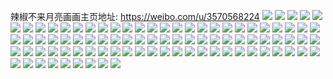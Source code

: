 辣椒不来月亮画画主页地址: https://weibo.com/u/3570568224 
![](https://wx4.sinaimg.cn/mw2000/d4d28c20gy1h96x0mttslj22gs35s7wj.jpg) 
![](https://wx4.sinaimg.cn/mw2000/d4d28c20gy1h96x0qgphjj22dc35su0y.jpg) 
![](https://wx4.sinaimg.cn/mw2000/d4d28c20gy1h96x0tzl9kj22dc35s4qr.jpg) 
![](https://wx4.sinaimg.cn/mw2000/d4d28c20ly1h942i76t9tj21mz23vtzq.jpg) 
![](https://wx4.sinaimg.cn/mw2000/d4d28c20ly1h942hyyjh5j22dc35s4qs.jpg) 
![](https://wx4.sinaimg.cn/mw2000/d4d28c20ly1h942i3i47zj21rp35snpe.jpg) 
![](https://wx4.sinaimg.cn/mw2000/d4d28c20ly1h942i6a4nqj235s256e82.jpg) 
![](https://wx4.sinaimg.cn/mw2000/d4d28c20ly1h8t1x9565dj221w2797na.jpg) 
![](https://wx4.sinaimg.cn/mw2000/d4d28c20ly1h8t1xhiumzj22982987tz.jpg) 
![](https://wx4.sinaimg.cn/mw2000/d4d28c20ly1h6nqvc81elj20u00u077v.jpg) 
![](https://wx4.sinaimg.cn/mw2000/d4d28c20ly1h6nqvtkrqej21s02dc1ky.jpg) 
![](https://wx4.sinaimg.cn/mw2000/d4d28c20ly1h6nqw6j1uoj21s02dc0wf.jpg) 
![](https://wx4.sinaimg.cn/mw2000/d4d28c20ly1h6nqvbihw0j21s02dcq7s.jpg) 
![](https://wx4.sinaimg.cn/mw2000/d4d28c20ly1h6nqwq3a43j21s02dcaec.jpg) 
![](https://wx4.sinaimg.cn/mw2000/d4d28c20ly1h6nqx6fjq7j21s02dc1kx.jpg) 
![](https://wx4.sinaimg.cn/mw2000/d4d28c20ly1h6nqx8mdqpj21s02dc1kx.jpg) 
![](https://wx4.sinaimg.cn/mw2000/d4d28c20ly1h6nqw7s58ij21s02dchbw.jpg) 
![](https://wx4.sinaimg.cn/mw2000/d4d28c20ly1h6nqx4d293j21s02dchdt.jpg) 
![](https://wx4.sinaimg.cn/mw2000/d4d28c20ly1h6nqxaeun8j21s02dc1kx.jpg) 
![](https://wx4.sinaimg.cn/mw2000/d4d28c20ly1h36vh1ax3sj20wi10in29.jpg) 
![](https://wx4.sinaimg.cn/mw2000/d4d28c20ly1h36vgl1s83j22962c0e83.jpg) 
![](https://wx4.sinaimg.cn/mw2000/d4d28c20ly1h2fypnjs8bj21sc2ds4qq.jpg) 
![](https://wx4.sinaimg.cn/mw2000/d4d28c20ly1h2fypop4voj21sc2ds4qq.jpg) 
![](https://wx4.sinaimg.cn/mw2000/d4d28c20ly1h2fyppvwb0j23402c0b2b.jpg) 
![](https://wx4.sinaimg.cn/mw2000/d4d28c20ly1h2fypu5hdej23402c0kjn.jpg) 
![](https://wx4.sinaimg.cn/mw2000/d4d28c20ly1h2fypsvzcbj23402c0npf.jpg) 
![](https://wx4.sinaimg.cn/mw2000/d4d28c20ly1h2fypmol4jj21sc2ctu0x.jpg) 
![](https://wx4.sinaimg.cn/mw2000/d4d28c20ly1h2fypy9s2oj23402c0hdv.jpg) 
![](https://wx4.sinaimg.cn/mw2000/d4d28c20ly1h2fypwy0iej23402c0npf.jpg) 
![](https://wx4.sinaimg.cn/mw2000/d4d28c20ly1h2fypvmxnnj23402c0hdv.jpg) 
![](https://wx4.sinaimg.cn/mw2000/d4d28c20ly1h2fyproergj23402c07wj.jpg) 
![](https://wx4.sinaimg.cn/mw2000/d4d28c20ly1gztawaeqjmj20sg35se0i.jpg) 
![](https://wx4.sinaimg.cn/mw2000/d4d28c20ly1gztawrt89uj20sg26bnpd.jpg) 
![](https://wx4.sinaimg.cn/mw2000/d4d28c20ly1gztaxefnqmj20sg4iq7wi.jpg) 
![](https://wx4.sinaimg.cn/mw2000/d4d28c20ly1gztaw1py9fj22dc2dc1kz.jpg) 
![](https://wx4.sinaimg.cn/mw2000/d4d28c20gy1gytt41khygj22io1w0npe.jpg) 
![](https://wx4.sinaimg.cn/mw2000/d4d28c20gy1gytt42t0gbj22io1w0u0y.jpg) 
![](https://wx4.sinaimg.cn/mw2000/d4d28c20ly1gxi7cw5ktbj20wi1h4duv.jpg) 
![](https://wx4.sinaimg.cn/mw2000/003TDJU4ly1gv3l7yokjgj61v01o01kx02.jpg) 
![](https://wx4.sinaimg.cn/mw2000/d4d28c20ly1gv3l8aajmhj21ux1o04qp.jpg) 
![](https://wx4.sinaimg.cn/mw2000/003TDJU4ly1gv3l8bx7isj62c03401ky02.jpg) 
![](https://wx4.sinaimg.cn/mw2000/003TDJU4ly1gv2jmrkrjrj62c03404qq02.jpg) 
![](https://wx4.sinaimg.cn/mw2000/d4d28c20ly1gv2jmt4wn0j22c0340u0y.jpg) 
![](https://wx4.sinaimg.cn/mw2000/003TDJU4ly1gv2jmurizyj62c0340u0y02.jpg) 
![](https://wx4.sinaimg.cn/mw2000/d4d28c20ly1gt03g33in9j22np2c0u0x.jpg) 
![](https://wx4.sinaimg.cn/mw2000/d4d28c20ly1grk2frgsqbj23402byx6r.jpg) 
![](https://wx4.sinaimg.cn/mw2000/d4d28c20ly1grd667q6c1j21de1li1ky.jpg) 
![](https://wx4.sinaimg.cn/mw2000/d4d28c20ly1gqq7njq94vj23r56231l3.jpg) 
![](https://wx4.sinaimg.cn/mw2000/d4d28c20ly1gqq7nx31d0j234022ob2a.jpg) 
![](https://wx4.sinaimg.cn/mw2000/d4d28c20ly1gqq7ptzvmoj240b5u2hdz.jpg) 
![](https://wx4.sinaimg.cn/mw2000/d4d28c20ly1gqq7p9qltyj22c0340u0z.jpg) 
![](https://wx4.sinaimg.cn/mw2000/d4d28c20ly1gqq7pknnpgj227t1nvx6p.jpg) 
![](https://wx4.sinaimg.cn/mw2000/d4d28c20ly1gqq7on4u24j23402c0hdw.jpg) 
![](https://wx4.sinaimg.cn/mw2000/d4d28c20gy1gq4jj1bm67j20tz102wos.jpg) 
![](https://wx4.sinaimg.cn/mw2000/d4d28c20gy1gnt6v3ktvmj21o0190u0y.jpg) 
![](https://wx4.sinaimg.cn/mw2000/d4d28c20ly1gmwytu9b6lj21jk1rwgzj.jpg) 
![](https://wx4.sinaimg.cn/mw2000/d4d28c20ly1gms6ck3anoj225q1mbkjl.jpg) 
![](https://wx4.sinaimg.cn/mw2000/d4d28c20gy1gkw2awmpmvj20rs0rs7gc.jpg) 
![](https://wx4.sinaimg.cn/mw2000/d4d28c20gy1gjgxoh77pgj21400u0qd8.jpg) 
![](https://wx4.sinaimg.cn/mw2000/d4d28c20gy1gjgxohp5gej21400u049m.jpg) 
![](https://wx4.sinaimg.cn/mw2000/d4d28c20gy1gjgxoifz67j20u00u0wmf.jpg) 
![](https://wx4.sinaimg.cn/mw2000/d4d28c20gy1gjgxogncntj20u00u0wkw.jpg) 
![](https://wx4.sinaimg.cn/mw2000/d4d28c20gy1gig30ef29fj20u00u0alk.jpg) 
![](https://wx4.sinaimg.cn/mw2000/d4d28c20gy1gig30ewyttj20u00u0wl9.jpg) 
![](https://wx4.sinaimg.cn/mw2000/d4d28c20gy1gig30fhqm3j20u00u0n4e.jpg) 
![](https://wx4.sinaimg.cn/mw2000/d4d28c20gy1gig30dv4djj20u00u0jxt.jpg) 
![](https://wx4.sinaimg.cn/mw2000/d4d28c20ly1geazcghgdsj20u00u0jzf.jpg) 
![](https://wx4.sinaimg.cn/mw2000/d4d28c20gy1geazfxtx7bj21o01o0b29.jpg) 
![](https://wx4.sinaimg.cn/mw2000/d4d28c20ly1geazchihosj20u00u0jzf.jpg) 
![](https://wx4.sinaimg.cn/mw2000/d4d28c20ly1geazcio8d8j21400u045t.jpg) 
![](https://wx4.sinaimg.cn/mw2000/d4d28c20ly1geazcc3zknj21400u0wn0.jpg) 
![](https://wx4.sinaimg.cn/mw2000/d4d28c20ly1geazci1ftij20ku0kuadt.jpg) 
![](https://wx4.sinaimg.cn/mw2000/d4d28c20gy1g9wtjys2yzj211c1dsqbo.jpg) 
![](https://wx4.sinaimg.cn/mw2000/d4d28c20gy1g83jmmpo3zj23402c0e81.jpg) 
![](https://wx4.sinaimg.cn/mw2000/d4d28c20gy1g83jmpo445j23402c0hdu.jpg) 
![](https://wx4.sinaimg.cn/mw2000/d4d28c20gy1g83jmjeafmj23402c0hdt.jpg) 
![](https://wx4.sinaimg.cn/mw2000/d4d28c20gy1g83jmryyexj22c0340x6p.jpg) 
![](https://wx4.sinaimg.cn/mw2000/d4d28c20gy1g83jmt4dkvj21kw16m1ig.jpg) 
![](https://wx4.sinaimg.cn/mw2000/d4d28c20gy1g83jmwbdlpj23402c0x6r.jpg) 
![](https://wx4.sinaimg.cn/mw2000/d4d28c20gy1g83jmyo88fj22c03407wi.jpg) 
![](https://wx4.sinaimg.cn/mw2000/d4d28c20gy1g83jmzmc28j22ds1sgx31.jpg) 
![](https://wx4.sinaimg.cn/mw2000/d4d28c20gy1g83jn158srj23402c0e82.jpg) 
![](https://wx4.sinaimg.cn/mw2000/d4d28c20gy1g83dz8qu0sj20u0140ane.jpg) 
![](https://wx4.sinaimg.cn/mw2000/d4d28c20gy1g83dzcrjolj22c02c0npd.jpg) 
![](https://wx4.sinaimg.cn/mw2000/d4d28c20gy1g83dz5v1dbj22c03407wi.jpg) 
![](https://wx4.sinaimg.cn/mw2000/d4d28c20gy1g2kel1goozj213y0u045o.jpg) 
![](https://wx4.sinaimg.cn/mw2000/d4d28c20gy1g2kel2zv88j213y0u0do0.jpg) 
![](https://wx4.sinaimg.cn/mw2000/d4d28c20gy1fz2r2bfj9gj213x0u049z.jpg) 
![](https://wx4.sinaimg.cn/mw2000/d4d28c20gy1fz2r2igobuj213x0u049m.jpg) 
